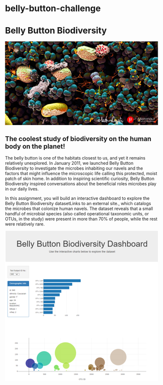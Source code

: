 # belly-button-challenge

# Belly Button Biodiversity

![Alt text](image.png)

## The coolest study of biodiversity on the human body on the planet!
The belly button is one of the habitats closest to us, and yet it remains relatively unexplored. In January 2011, we launched Belly Button Biodiversity to investigate the microbes inhabiting our navels and the factors that might influence the microscopic life calling this protected, moist patch of skin home. 
In addition to inspiring scientific curiosity, Belly Button Biodiversity inspired conversations about the beneficial roles microbes play in our daily lives.

In this assignment, you will build an interactive dashboard to explore the Belly Button Biodiversity datasetLinks to an external site., which catalogs the microbes that colonize human navels.
The dataset reveals that a small handful of microbial species (also called operational taxonomic units, or OTUs, in the study) were present in more than 70% of people, while the rest were relatively rare.

![Alt text](image-1.png)

